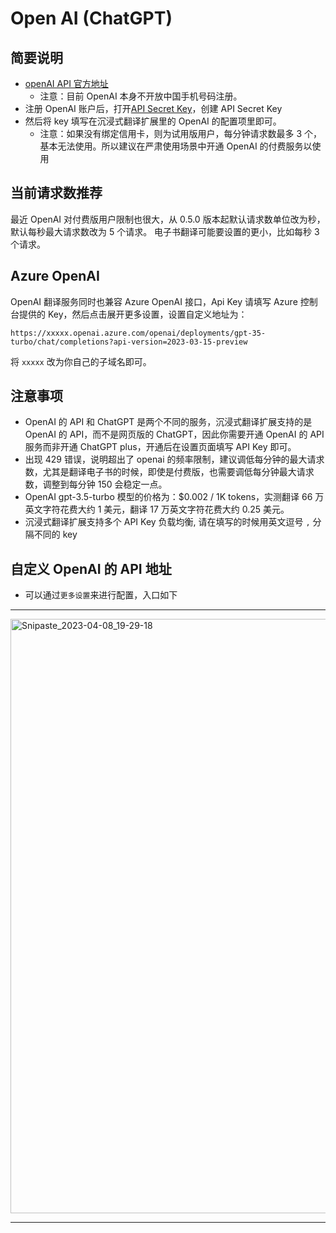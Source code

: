# Open AI (ChatGPT)

## 简要说明

- [openAI API 官方地址](https://openai.com/api/)
  - 注意：目前 OpenAI 本身不开放中国手机号码注册。
- 注册 OpenAI 账户后，打开[API Secret Key](https://platform.openai.com/account/api-keys)，创建 API Secret Key
- 然后将 key 填写在沉浸式翻译扩展里的 OpenAI 的配置项里即可。
  - 注意：如果没有绑定信用卡，则为试用版用户，每分钟请求数最多 3 个，基本无法使用。所以建议在严肃使用场景中开通 OpenAI 的付费服务以使用

## 当前请求数推荐

最近 OpenAI 对付费版用户限制也很大，从 0.5.0 版本起默认请求数单位改为秒，默认每秒最大请求数改为 5 个请求。 电子书翻译可能要设置的更小，比如每秒 3 个请求。

## Azure OpenAI

OpenAI 翻译服务同时也兼容 Azure OpenAI 接口，Api Key 请填写 Azure 控制台提供的 Key，然后点击展开更多设置，设置自定义地址为：

`https://xxxxx.openai.azure.com/openai/deployments/gpt-35-turbo/chat/completions?api-version=2023-03-15-preview`

将 `xxxxx` 改为你自己的子域名即可。

## 注意事项

- OpenAI 的 API 和 ChatGPT 是两个不同的服务，沉浸式翻译扩展支持的是 OpenAI 的 API，而不是网页版的 ChatGPT，因此你需要开通 OpenAI 的 API 服务而非开通 ChatGPT plus，开通后在设置页面填写 API Key 即可。
- 出现 429 错误，说明超出了 openai 的频率限制，建议调低每分钟的最大请求数，尤其是翻译电子书的时候，即使是付费版，也需要调低每分钟最大请求数，调整到每分钟 150 会稳定一点。
- OpenAI gpt-3.5-turbo 模型的价格为：$0.002 / 1K tokens，实测翻译 66 万英文字符花费大约 1 美元，翻译 17 万英文字符花费大约 0.25 美元。
- 沉浸式翻译扩展支持多个 API Key 负载均衡, 请在填写的时候用英文逗号 `,` 分隔不同的 key

## 自定义 OpenAI 的 API 地址

- 可以通过`更多设置`来进行配置，入口如下

---

<img width="951" alt="Snipaste_2023-04-08_19-29-18" src="https://user-images.githubusercontent.com/5794691/230718739-ff661ce3-04af-4391-8efc-9a5a1c8374b0.png">

---

<!--

## 自助开通 OpenAI 账户

> Signup is currently unavailable, please try again later.

1. 使用在线接码平台购买一个虚拟手机号码（比如印尼的），接码平台可以选择 sms-activate（支持支付宝，最低充值金额 2 美元，但是平台比较稳定，以后可以一直用下去） （[这是我的邀请链接](https://sms-activate.org/?ref=6345728)），或者选择其他类似的接码平台也可以。
2. 注册好接码平台后，先充值一个最低金额，然后可以选择服务【openAI】，然后选择一个印尼号码（最便宜）
3. 记得打开全局模式，建议美国或日本 IP，打开[OpenAI](https://platform.openai.com/account/api-keys://openai.com/),点击 Sign Up
4.

地址可以用这个美国地址生成器,俄勒冈州(免税)地址生成器 – 美国地址生成器 – [美国身份生成器](https://www.meiguodizhi.com/usa-address/oregon)

- 注册成功后，建议绑定信用卡，因为试用账户的每分钟最多只能发 10 个请求，而绑定了信用卡的用户，每分钟最多可以发 3500 个请求。
- 同样，OpenAI 信用卡目前也不支持国内发行的任何外币/双币信用卡。国内用户可以使用虚拟信用卡进行绑定。

-->
